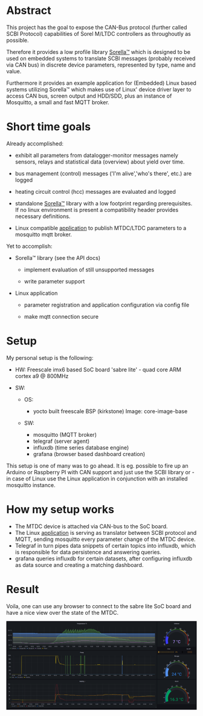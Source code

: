# Abstract

This project has the goal to expose the CAN-Bus protocol (further called SCBI Protocol) capabilities of Sorel M/LTDC controllers as throughoutly as possible.

Therefore it provides a low profile library [Sorella™](./lib_help.md) which is designed to be used on embedded systems to translate SCBI messages (probably received via CAN bus) in discrete device parameters, represented by type, name and value.

Furthermore it provides an example application for (Embedded) Linux based systems utilizing Sorella™ which makes use of Linux' device driver layer to access CAN bus, screen output and HDD/SDD, plus an instance of Mosquitto, a small and fast MQTT broker.

# Short time goals

Already accomplished:

* exhibit all parameters from datalogger-monitor messages namely sensors, relays and statistical data (overview) about yield over time. 

* bus management (control) messages ('I'm alive','who's there', etc.) are logged

* heating circuit control (hcc) messages are evaluated and logged

* standalone [Sorella™](./lib_help.md) library with a low footprint regarding prerequisites. If no linux environment is present a compatibility header provides necessary definitions.

* Linux compatible [application](./tool_help.md) to publish MTDC/LTDC parameters to a mosquitto mqtt broker.

Yet to accomplish:

* Sorella™ library (see the API docs)
  
  * implement evaluation of still unsupported messages
  
  * write parameter support

* Linux application
  
  * parameter registration and application configuration via config file
  
  * make mqtt connection secure

# Setup

My personal setup is the following:

* HW: Freescale imx6 based SoC board 'sabre lite' - quad core ARM cortex a9 @ 800MHz

* SW:
  
  * OS:
    
    * yocto built freescale BSP (kirkstone) Image: core-image-base
  
  * SW: 
    
    * mosquitto (MQTT broker)
    * telegraf (server agent)
    * influxdb (time series database engine)
    * grafana (browser based dashboard creation)

This setup is one of many was to go ahead. It is eg. possible to fire up an Arduino or Raspberry PI with CAN support and just use the SCBI library or - in case of Linux use the Linux application in conjunction with an installed mosquitto instance.

# How my setup works

* The MTDC device is attached via CAN-bus to the SoC board. 
* The Linux [application](./tool_help.md) is serving as translator between SCBI protocol and MQTT, sending mosquitto every parameter change of the MTDC device.
* Telegraf in turn pipes data snippets of certain topics into influxdb, which is responsible for data persistence and answering queries.
* grafana queries influxdb for certain datasets, after configuring influxdb as data source and creating a matching dashboard.

# Result

Voila, one can use any browser to connect to the sabre lite SoC board and have a nice view over the state of the MTDC. 

![Grafana Dashboard](https://github.com/aprospero/can-mtdc-logger/blob/master/doc/grafana_dashboard.png)
